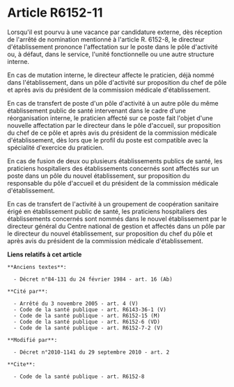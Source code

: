 # Article R6152-11

Lorsqu'il est pourvu à une vacance par candidature externe, dès réception de l'arrêté de nomination mentionné à l'article R.
6152-8, le directeur d'établissement prononce l'affectation sur le poste dans le pôle d'activité ou, à défaut, dans le
service, l'unité fonctionnelle ou une autre structure interne. 

En cas de mutation interne, le directeur affecte le praticien, déjà nommé dans l'établissement, dans un pôle d'activité sur
proposition du chef de pôle et après avis du président de la commission médicale d'établissement. 

En cas de transfert de poste d'un pôle d'activité à un autre pôle du même établissement public de santé intervenant dans le
cadre d'une réorganisation interne, le praticien affecté sur ce poste fait l'objet d'une nouvelle affectation par le
directeur dans le pôle d'accueil, sur proposition du chef de ce pôle et après avis du président de la commission médicale
d'établissement, dès lors que le profil du poste est compatible avec la spécialité d'exercice du praticien. 

En cas de fusion de deux ou plusieurs établissements publics de santé, les praticiens hospitaliers des établissements
concernés sont affectés sur un poste dans un pôle du nouvel établissement, sur proposition du responsable du pôle d'accueil
et du président de la commission médicale d'établissement. 

En cas de transfert de l'activité à un groupement de coopération sanitaire érigé en établissement public de santé, les
praticiens hospitaliers des établissements concernés sont nommés dans le nouvel établissement par le directeur général du
Centre national de gestion et affectés dans un pôle par le directeur du nouvel établissement, sur proposition du chef du pôle
et après avis du président de la commission médicale d'établissement.

**Liens relatifs à cet article**

	**Anciens textes**:

	  - Décret n°84-131 du 24 février 1984 - art. 16 (Ab)

	**Cité par**:

	  - Arrêté du 3 novembre 2005 - art. 4 (V)
	  - Code de la santé publique - art. R6143-36-1 (V)
	  - Code de la santé publique - art. R6152-15 (M)
	  - Code de la santé publique - art. R6152-6 (VD)
	  - Code de la santé publique - art. R6152-7-2 (V)

	**Modifié par**:

	  - Décret n°2010-1141 du 29 septembre 2010 - art. 2

	**Cite**:

	  - Code de la santé publique - art. R6152-8
